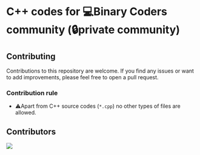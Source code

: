# C++ codes for 💻Binary Coders community (🔒private community)

## Contributing
Contributions to this repository are welcome. If you find any issues or want to add improvements, please feel free to open a pull request.

### Contribution rule
- ⚠️Apart from C++ source codes (`*.cpp`) no other types of files are allowed.

<!-- Authors -->
## Contributors
<a href="https://github.com/AvikAgarwala/C-Plus-Plus-Binary-Coders/contributors"><img src="https://contrib.rocks/image?repo=AvikAgarwala/C-Plus-Plus-Binary-Coders"></a>
